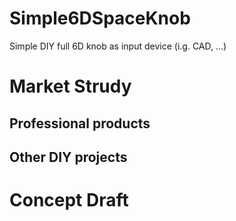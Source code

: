 # Simple6DSpaceKnob
Simple DIY full 6D knob as input device (i.g. CAD, ...)


# Market Strudy
## Professional products
## Other DIY projects

# Concept Draft

